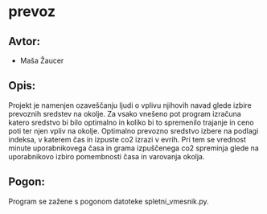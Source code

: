 # prevoz

## Avtor: 
+ Maša Žaucer

## Opis:
Projekt je namenjen ozaveščanju ljudi o vplivu njihovih navad glede izbire prevoznih sredstev na okolje.
Za vsako vnešeno pot program izračuna katero sredstvo bi bilo optimalno in koliko bi to spremenilo trajanje in ceno poti ter njen vpliv na okolje.
Optimalno prevozno sredstvo izbere na podlagi indeksa, v katerem čas in izpuste co2 izrazi v evrih. Pri tem se vrednost minute uporabnikovega časa in grama izpuščenega co2 spreminja glede na uporabnikovo izbiro pomembnosti časa in varovanja okolja.

## Pogon:
Program se zažene s pogonom datoteke spletni_vmesnik.py.